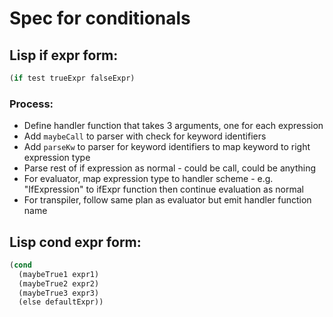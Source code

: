 # Spec for conditionals

## Lisp if expr form:

```lisp
(if test trueExpr falseExpr)
```

### Process:

- Define handler function that takes 3 arguments, one for each expression
- Add `maybeCall` to parser with check for keyword identifiers
- Add `parseKw` to parser for keyword identifiers to map keyword to right expression type
- Parse rest of if expression as normal - could be call, could be anything
- For evaluator, map expression type to handler scheme - e.g. "IfExpression" to ifExpr function then continue evaluation as normal
- For transpiler, follow same plan as evaluator but emit handler function name

## Lisp cond expr form:

```lisp
(cond
  (maybeTrue1 expr1)
  (maybeTrue2 expr2)
  (maybeTrue3 expr3)
  (else defaultExpr))
```
